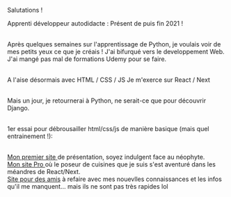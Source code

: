 Salutations !

Apprenti développeur autodidacte : Présent  de puis fin 2021 ! <br> <br>

Après quelques semaines sur l'apprentissage de Python, je voulais voir de mes petits yeux ce que je créais !
J'ai bifurqué vers le developpement Web.
J'ai mangé pas mal de formations Udemy pour se faire. <br> <br>

A l'aise désormais avec 
HTML / CSS / JS
Je m'exerce sur React / Next <br> <br>

Mais un jour, je retournerai à Python, ne serait-ce que pour découvrir Django. <br> <br>

1er essai pour débrousailler html/css/js de manière basique (mais quel entrainement !): <br> <br>

<a href="https://barpat.fun/">Mon premier site </a> de présentation, soyez indulgent face au néophyte. <br>
<a href="https://christophe-cuisine.vercel.app/"> Mon site Pro </a> où le poseur de cuisines que je suis s'est aventuré dans les méandres de React/Next. <br>
<a href="https://barpat.fun/velo-expresso/"> Site pour des amis</a> à refaire avec mes nouevlles connaissances et les infos qu'il me manquent... mais ils ne sont pas très rapides lol

